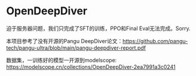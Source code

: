# OpenDeepDiver

迫于服务器问题，我们只完成了SFT的训练，PPO和Final Eval无法完成。Sorry.

本项目参考了没有开源的Pangu DeepDiver论文：https://github.com/pangu-tech/pangu-ultra/blob/main/pangu-deepdiver-report.pdf

数据集，一训练好的模型一开源到modelscope: https://modelscope.cn/collections/OpenDeepDiver-2ea7991a3c0241
